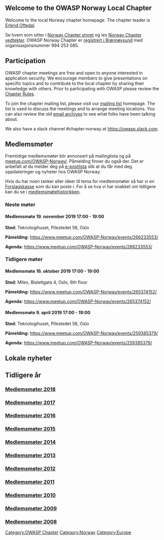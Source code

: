 ## Welcome to the OWASP Norway Local Chapter

Welcome to the local Norway chapter homepage. The chapter leader is
[Erlend Oftedal](mailto:erlend.oftedal@owasp.org).

Se hvem som sitter i [Norway Chapter
styret](Norway_Chapter_styret "wikilink") og les [Norway Chapter
vedtekter](Norway_Chapter_vedtekter "wikilink"). OWASP Norway Chapter er
[registrert i
Brønnøysund](http://w2.brreg.no/enhet/sok/detalj.jsp?orgnr=994253085)
med organisasjonsnummer 994 253 085.

## Participation

OWASP chapter meetings are free and open to anyone interested in
application security. We encourage members to give presentations on
specific topics and to contribute to the local chapter by sharing their
knowledge with others. Prior to participating with OWASP please review
the [Chapter Rules](Chapter_Rules "wikilink").

To join the chapter mailing list, please visit our [mailing
list](https://groups.google.com/a/owasp.org/forum/#!forum/norway-chapter)
homepage. The list is used to discuss the meetings and to arrange
meeting locations. You can also review the old [email
archives](https://lists.owasp.org/pipermail/owasp-norway/) to see what
folks have been talking about.

We also have a slack channel \#chapter-norway at
<https://owasp.slack.com>.

## Medlemsmøter

Fremtidige medlemsmøter blir annonsert på mailinglista og på
[meetup.com/OWASP-Norway/](http://www.meetup.com/OWASP-Norway/).
Påmelding finner du også der. Det er anbefalt at du melder deg på
[e-postlista](https://lists.owasp.org/mailman/listinfo/owasp-norway)
slik at du får med deg oppdateringer og nyheter hos OWASP Norway.

Hvis du har noen tanker eller ideer til tema for medlemsmøter så har vi
en [Forslagskasse](Forslagskasse "wikilink") som du kan poste i. For å
se hva vi har snakket om tidligere kan du se i
[medlemsmøtehistorikken](#Tidligere_år "wikilink").

### Neste møter

#### Medlemsmøte 19. november 2019 17:00 - 19:00

**Sted:** Teknologihuset, Pilestedet 56, Oslo

**Påmelding:** <https://www.meetup.com/OWASP-Norway/events/266233553/>

**Agenda:** <https://www.meetup.com/OWASP-Norway/events/266233553/>

### Tidligere møter

#### Medlemsmøte 16. oktober 2019 17:00 - 19:00

**Sted:** Miles, Bislettgata 4, Oslo, 6th floor

**Påmelding:** <https://www.meetup.com/OWASP-Norway/events/265374152/>

**Agenda:** <https://www.meetup.com/OWASP-Norway/events/265374152/>

#### Medlemsmøte 9. april 2019 17:00 - 19:00

**Sted:** Teknologihuset, Pilestedet 56, Oslo

**Påmelding:** <https://www.meetup.com/OWASP-Norway/events/259385379/>

**Agenda:** <https://www.meetup.com/OWASP-Norway/events/259385379/>

## Lokale nyheter

## Tidligere år

### [Medlemsmøter 2018](Medlemsmøter_2018 "wikilink")

### [Medlemsmøter 2017](Medlemsmøter_2017 "wikilink")

### [Medlemsmøter 2016](Medlemsmøter_2016 "wikilink")

### [Medlemsmøter 2015](Medlemsmøter_2015 "wikilink")

### [Medlemsmøter 2014](Medlemsmøter_2014 "wikilink")

### [Medlemsmøter 2013](Medlemsmøter_2013 "wikilink")

### [Medlemsmøter 2012](Medlemsmøter_2012 "wikilink")

### [Medlemsmøter 2011](Medlemsmøter_2011 "wikilink")

### [Medlemsmøter 2010](Medlemsmøter_2010 "wikilink")

### [Medlemsmøter 2009](Medlemsmøter_2009 "wikilink")

### [Medlemsmøter 2008](Medlemsmøter_2008 "wikilink")

[Category:OWASP Chapter](Category:OWASP_Chapter "wikilink")
[Category:Norway](Category:Norway "wikilink")
[Category:Europe](Category:Europe "wikilink")